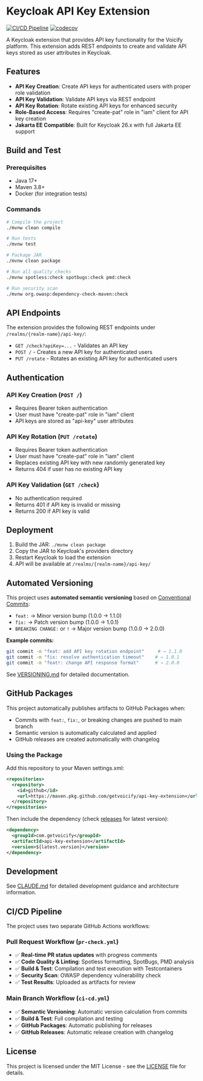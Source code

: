 # Keycloak API Key Extension

[![CI/CD Pipeline](https://github.com/getvoicify/api-key-extension/actions/workflows/ci-cd.yml/badge.svg)](https://github.com/getvoicify/api-key-extension/actions/workflows/ci-cd.yml)
[![codecov](https://codecov.io/gh/getvoicify/api-key-extension/branch/main/graph/badge.svg)](https://codecov.io/gh/getvoicify/api-key-extension)

A Keycloak extension that provides API key functionality for the Voicify platform. This extension adds REST endpoints to create and validate API keys stored as user attributes in Keycloak.

## Features

- **API Key Creation**: Create API keys for authenticated users with proper role validation
- **API Key Validation**: Validate API keys via REST endpoint
- **API Key Rotation**: Rotate existing API keys for enhanced security
- **Role-Based Access**: Requires "create-pat" role in "iam" client for API key creation
- **Jakarta EE Compatible**: Built for Keycloak 26.x with full Jakarta EE support

## Build and Test

### Prerequisites

- Java 17+
- Maven 3.8+
- Docker (for integration tests)

### Commands

```bash
# Compile the project
./mvnw clean compile

# Run tests
./mvnw test

# Package JAR
./mvnw clean package

# Run all quality checks
./mvnw spotless:check spotbugs:check pmd:check

# Run security scan
./mvnw org.owasp:dependency-check-maven:check
```

## API Endpoints

The extension provides the following REST endpoints under `/realms/{realm-name}/api-key/`:

- `GET /check?apiKey=...` - Validates an API key
- `POST /` - Creates a new API key for authenticated users
- `PUT /rotate` - Rotates an existing API key for authenticated users

## Authentication

### API Key Creation (`POST /`)
- Requires Bearer token authentication
- User must have "create-pat" role in "iam" client
- API keys are stored as "api-key" user attributes

### API Key Rotation (`PUT /rotate`)
- Requires Bearer token authentication
- User must have "create-pat" role in "iam" client
- Replaces existing API key with new randomly generated key
- Returns 404 if user has no existing API key

### API Key Validation (`GET /check`)
- No authentication required
- Returns 401 if API key is invalid or missing
- Returns 200 if API key is valid

## Deployment

1. Build the JAR: `./mvnw clean package`
2. Copy the JAR to Keycloak's providers directory
3. Restart Keycloak to load the extension
4. API will be available at `/realms/{realm-name}/api-key/`

## Automated Versioning

This project uses **automated semantic versioning** based on [Conventional Commits](https://www.conventionalcommits.org/):

- `feat:` → Minor version bump (1.0.0 → 1.1.0)
- `fix:` → Patch version bump (1.0.0 → 1.0.1)  
- `BREAKING CHANGE:` or `!` → Major version bump (1.0.0 → 2.0.0)

**Example commits:**
```bash
git commit -m "feat: add API key rotation endpoint"     # → 1.1.0
git commit -m "fix: resolve authentication timeout"    # → 1.0.1
git commit -m "feat!: change API response format"      # → 2.0.0
```

See [VERSIONING.md](VERSIONING.md) for detailed documentation.

## GitHub Packages

This project automatically publishes artifacts to GitHub Packages when:
- Commits with `feat:`, `fix:`, or breaking changes are pushed to main branch
- Semantic version is automatically calculated and applied
- GitHub releases are created automatically with changelog

### Using the Package

Add this repository to your Maven settings.xml:

```xml
<repositories>
  <repository>
    <id>github</id>
    <url>https://maven.pkg.github.com/getvoicify/api-key-extension</url>
  </repository>
</repositories>
```

Then include the dependency (check [releases](https://github.com/getvoicify/api-key-extension/releases) for latest version):

```xml
<dependency>
  <groupId>com.getvoicify</groupId>
  <artifactId>api-key-extension</artifactId>
  <version>${latest.version}</version>
</dependency>
```

## Development

See [CLAUDE.md](CLAUDE.md) for detailed development guidance and architecture information.

## CI/CD Pipeline

The project uses two separate GitHub Actions workflows:

### **Pull Request Workflow** (`pr-check.yml`)
- ✅ **Real-time PR status updates** with progress comments
- ✅ **Code Quality & Linting**: Spotless formatting, SpotBugs, PMD analysis
- ✅ **Build & Test**: Compilation and test execution with Testcontainers  
- ✅ **Security Scan**: OWASP dependency vulnerability check
- ✅ **Test Results**: Uploaded as artifacts for review

### **Main Branch Workflow** (`ci-cd.yml`)
- ✅ **Semantic Versioning**: Automatic version calculation from commits
- ✅ **Build & Test**: Full compilation and testing
- ✅ **GitHub Packages**: Automatic publishing for releases
- ✅ **GitHub Releases**: Automatic release creation with changelog

## License

This project is licensed under the MIT License - see the [LICENSE](LICENSE) file for details.